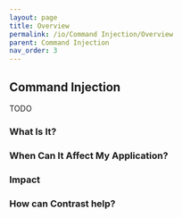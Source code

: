 ```yaml
---
layout: page
title: Overview
permalink: /io/Command Injection/Overview
parent: Command Injection
nav_order: 3
---
```


## Command Injection

TODO

### What Is It?





### When Can It Affect My Application?





### Impact



### How can Contrast help?
